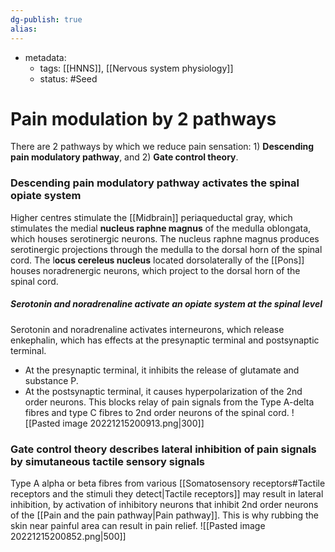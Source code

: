 ```yaml
---
dg-publish: true
alias:
---
```

- metadata:
	- tags: [[HNNS]], [[Nervous system physiology]]
	- status: #Seed 
# Pain modulation by 2 pathways
There are 2 pathways by which we reduce pain sensation: 1) **Descending pain modulatory pathway**, and 2) **Gate control theory**.
### Descending pain modulatory pathway activates the spinal opiate system
Higher centres stimulate the [[Midbrain]] periaqueductal gray, which stimulates the medial **nucleus raphne magnus** of the medulla oblongata, which houses serotinergic neurons.
The nucleus raphne magnus produces serotinergic projections through the medulla to the dorsal horn of the spinal cord.
The l**ocus cereleus nucleus** located dorsolaterally of the [[Pons]] houses noradrenergic neurons, which project to the dorsal horn of the spinal cord.
##### Serotonin and noradrenaline activate an opiate system at the spinal level
Serotonin and noradrenaline activates interneurons, which release enkephalin, which has effects at the presynaptic terminal and postsynaptic terminal.
- At the presynaptic terminal, it inhibits the release of glutamate and substance P.
- At the postsynaptic terminal, it causes hyperpolarization of the 2nd order neurons.
This blocks relay of pain signals from the Type A-delta fibres and type C fibres to 2nd order neurons of the spinal cord.
![[Pasted image 20221215200913.png|300]]
### Gate control theory describes lateral inhibition of pain signals by simutaneous tactile sensory signals
Type A alpha or beta fibres from various [[Somatosensory receptors#Tactile receptors and the stimuli they detect|Tactile receptors]] may result in lateral inhibition, by activation of inhibitory neurons that inhibit 2nd order neurons of the [[Pain and the pain pathway|Pain pathway]].
This is why rubbing the skin near painful area can result in pain relief.
![[Pasted image 20221215200852.png|500]]

